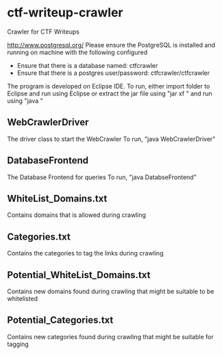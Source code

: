 ctf-writeup-crawler
======================
Crawler for CTF Writeups

http://www.postgresql.org/
Please ensure the PostgreSQL is installed and running on machine with the following configured
 * Ensure that there is a database named: ctfcrawler
 * Ensure that there is a postgres user/password: ctfcrawler/ctfcrawler


The program is developed on Eclipse IDE.
To run, either import folder to Eclipse and run using Eclipse
or extract the jar file using "jar xf <jarFile>" and run using "java <classFile>"


WebCrawlerDriver
----------------
The driver class to start the WebCrawler
To run, "java WebCrawlerDriver"


DatabaseFrontend
----------------
The Database Frontend for queries
To run, "java DatabseFrontend"


WhiteList_Domains.txt
----------------------
Contains domains that is allowed during crawling 


Categories.txt
---------------
Contains the categories to tag the links during crawling


Potential_WhiteList_Domains.txt
-------------------------------
Contains new domains found during crawling that might be suitable to be whitelisted


Potential_Categories.txt
-------------------------------
Contains new categories found during crawling that might be suitable for tagging